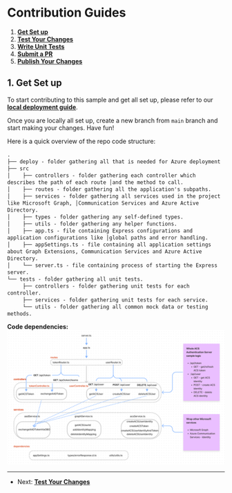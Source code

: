 # Contribution Guides

1. **[Get Set up](<1. get-set-up.md>)**
2. **[Test Your Changes](<2. test-your-changes.md>)**
3. **[Write Unit Tests](<3. write-unit-tests.md>)**
4. **[Submit a PR](<4. submit-a-pr.md>)**
5. **[Publish Your Changes](<5. publish-your-changes.md>)**

## 1. Get Set up

To start contributing to this sample and get all set up, please refer to our **[local deployment guide](../deployment-guides/deploy-locally.md)**.

Once you are locally all set up, create a new branch from `main` branch and start making your changes. Have fun!

Here is a quick overview of the repo code structure:

```
.
├── deploy - folder gathering all that is needed for Azure deployment
├── src
│    ├── controllers - folder gathering each controller which describes the path of each route │and the method to call.
│    ├── routes - folder gathering all the application's subpaths.
│    ├── services - folder gathering all services used in the project like Microsoft Graph, │Communication Services and Azure Active Directory.
│    ├── types - folder gathering any self-defined types.
│    ├── utils - folder gathering any helper functions.
│    ├── app.ts - file containing Express configurations and application configurations like │global paths and error handling.
│    ├── appSettings.ts - file containing all application settings about Graph Extensions, Communication Services and Azure Active Directory.
│    └── server.ts - file containing process of starting the Express server.
└── tests - folder gathering all unit tests.
     ├── controllers - folder gathering unit tests for each controller.
     ├── services - folder gathering unit tests for each service.
     └── utils - folder gathering all common mock data or testing methods.
```

**Code dependencies:**
![Azure Communication Services Authentication Server Sample - Code Dependency Diagram](/docs/images/ACS-Authentication-Server-sample_Dependency-Diagram.png)

---

- Next: **[Test Your Changes](<2. test-your-changes.md>)**

